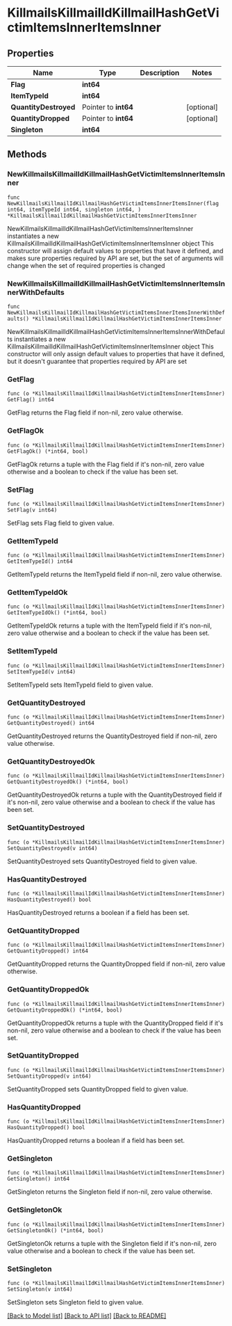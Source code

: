 # KillmailsKillmailIdKillmailHashGetVictimItemsInnerItemsInner

## Properties

Name | Type | Description | Notes
------------ | ------------- | ------------- | -------------
**Flag** | **int64** |  | 
**ItemTypeId** | **int64** |  | 
**QuantityDestroyed** | Pointer to **int64** |  | [optional] 
**QuantityDropped** | Pointer to **int64** |  | [optional] 
**Singleton** | **int64** |  | 

## Methods

### NewKillmailsKillmailIdKillmailHashGetVictimItemsInnerItemsInner

`func NewKillmailsKillmailIdKillmailHashGetVictimItemsInnerItemsInner(flag int64, itemTypeId int64, singleton int64, ) *KillmailsKillmailIdKillmailHashGetVictimItemsInnerItemsInner`

NewKillmailsKillmailIdKillmailHashGetVictimItemsInnerItemsInner instantiates a new KillmailsKillmailIdKillmailHashGetVictimItemsInnerItemsInner object
This constructor will assign default values to properties that have it defined,
and makes sure properties required by API are set, but the set of arguments
will change when the set of required properties is changed

### NewKillmailsKillmailIdKillmailHashGetVictimItemsInnerItemsInnerWithDefaults

`func NewKillmailsKillmailIdKillmailHashGetVictimItemsInnerItemsInnerWithDefaults() *KillmailsKillmailIdKillmailHashGetVictimItemsInnerItemsInner`

NewKillmailsKillmailIdKillmailHashGetVictimItemsInnerItemsInnerWithDefaults instantiates a new KillmailsKillmailIdKillmailHashGetVictimItemsInnerItemsInner object
This constructor will only assign default values to properties that have it defined,
but it doesn't guarantee that properties required by API are set

### GetFlag

`func (o *KillmailsKillmailIdKillmailHashGetVictimItemsInnerItemsInner) GetFlag() int64`

GetFlag returns the Flag field if non-nil, zero value otherwise.

### GetFlagOk

`func (o *KillmailsKillmailIdKillmailHashGetVictimItemsInnerItemsInner) GetFlagOk() (*int64, bool)`

GetFlagOk returns a tuple with the Flag field if it's non-nil, zero value otherwise
and a boolean to check if the value has been set.

### SetFlag

`func (o *KillmailsKillmailIdKillmailHashGetVictimItemsInnerItemsInner) SetFlag(v int64)`

SetFlag sets Flag field to given value.


### GetItemTypeId

`func (o *KillmailsKillmailIdKillmailHashGetVictimItemsInnerItemsInner) GetItemTypeId() int64`

GetItemTypeId returns the ItemTypeId field if non-nil, zero value otherwise.

### GetItemTypeIdOk

`func (o *KillmailsKillmailIdKillmailHashGetVictimItemsInnerItemsInner) GetItemTypeIdOk() (*int64, bool)`

GetItemTypeIdOk returns a tuple with the ItemTypeId field if it's non-nil, zero value otherwise
and a boolean to check if the value has been set.

### SetItemTypeId

`func (o *KillmailsKillmailIdKillmailHashGetVictimItemsInnerItemsInner) SetItemTypeId(v int64)`

SetItemTypeId sets ItemTypeId field to given value.


### GetQuantityDestroyed

`func (o *KillmailsKillmailIdKillmailHashGetVictimItemsInnerItemsInner) GetQuantityDestroyed() int64`

GetQuantityDestroyed returns the QuantityDestroyed field if non-nil, zero value otherwise.

### GetQuantityDestroyedOk

`func (o *KillmailsKillmailIdKillmailHashGetVictimItemsInnerItemsInner) GetQuantityDestroyedOk() (*int64, bool)`

GetQuantityDestroyedOk returns a tuple with the QuantityDestroyed field if it's non-nil, zero value otherwise
and a boolean to check if the value has been set.

### SetQuantityDestroyed

`func (o *KillmailsKillmailIdKillmailHashGetVictimItemsInnerItemsInner) SetQuantityDestroyed(v int64)`

SetQuantityDestroyed sets QuantityDestroyed field to given value.

### HasQuantityDestroyed

`func (o *KillmailsKillmailIdKillmailHashGetVictimItemsInnerItemsInner) HasQuantityDestroyed() bool`

HasQuantityDestroyed returns a boolean if a field has been set.

### GetQuantityDropped

`func (o *KillmailsKillmailIdKillmailHashGetVictimItemsInnerItemsInner) GetQuantityDropped() int64`

GetQuantityDropped returns the QuantityDropped field if non-nil, zero value otherwise.

### GetQuantityDroppedOk

`func (o *KillmailsKillmailIdKillmailHashGetVictimItemsInnerItemsInner) GetQuantityDroppedOk() (*int64, bool)`

GetQuantityDroppedOk returns a tuple with the QuantityDropped field if it's non-nil, zero value otherwise
and a boolean to check if the value has been set.

### SetQuantityDropped

`func (o *KillmailsKillmailIdKillmailHashGetVictimItemsInnerItemsInner) SetQuantityDropped(v int64)`

SetQuantityDropped sets QuantityDropped field to given value.

### HasQuantityDropped

`func (o *KillmailsKillmailIdKillmailHashGetVictimItemsInnerItemsInner) HasQuantityDropped() bool`

HasQuantityDropped returns a boolean if a field has been set.

### GetSingleton

`func (o *KillmailsKillmailIdKillmailHashGetVictimItemsInnerItemsInner) GetSingleton() int64`

GetSingleton returns the Singleton field if non-nil, zero value otherwise.

### GetSingletonOk

`func (o *KillmailsKillmailIdKillmailHashGetVictimItemsInnerItemsInner) GetSingletonOk() (*int64, bool)`

GetSingletonOk returns a tuple with the Singleton field if it's non-nil, zero value otherwise
and a boolean to check if the value has been set.

### SetSingleton

`func (o *KillmailsKillmailIdKillmailHashGetVictimItemsInnerItemsInner) SetSingleton(v int64)`

SetSingleton sets Singleton field to given value.



[[Back to Model list]](../README.md#documentation-for-models) [[Back to API list]](../README.md#documentation-for-api-endpoints) [[Back to README]](../README.md)


